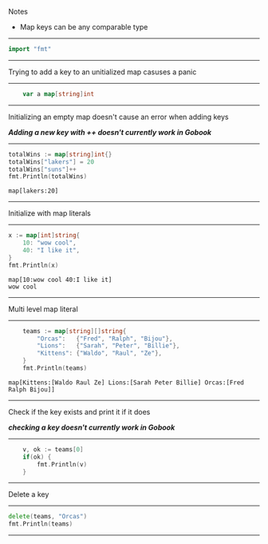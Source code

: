 


Notes
+ Map keys can be any comparable type

---
```go
import "fmt"
```
---
Trying to add a key to an unitialized map casuses a panic

---
```go
	var a map[string]int
```
---
Initializing an empty map doesn't cause an error when adding keys

***Adding a new key with ++ doesn't currently work in Gobook***

---
```go
totalWins := map[string]int{}
totalWins["lakers"] = 20
totalWins["suns"]++
fmt.Println(totalWins)
```
```output
map[lakers:20]
```
---
Initialize with map literals

---
```go
x := map[int]string{
	10: "wow cool",
	40: "I like it",
}
fmt.Println(x)
```
```output
map[10:wow cool 40:I like it]
wow cool
```
---
Multi level map literal 

---
```go
	teams := map[string][]string{
		"Orcas":   {"Fred", "Ralph", "Bijou"},
		"Lions":   {"Sarah", "Peter", "Billie"},
		"Kittens": {"Waldo", "Raul", "Ze"},
	}
	fmt.Println(teams)
```
```output
map[Kittens:[Waldo Raul Ze] Lions:[Sarah Peter Billie] Orcas:[Fred Ralph Bijou]]
```
---
Check if the key exists and print it if it does

***checking a key doesn't currently work in Gobook***

---
```go
	v, ok := teams[0]
	if(ok) { 
		fmt.Println(v)
	}
```
---
Delete a key

---
```go
delete(teams, "Orcas")
fmt.Println(teams)
```
---


